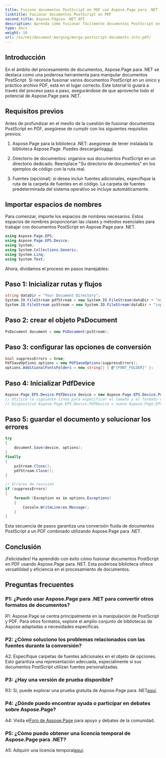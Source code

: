 ```yaml
---
title: Fusione documentos PostScript en PDF con Aspose.Page para .NET
linktitle: Fusionar documentos PostScript en PDF
second_title: Aspose.Página .NET API
description: Aprenda cómo fusionar fácilmente documentos PostScript en PDF usando Aspose.Page para .NET. Mejore sus capacidades de procesamiento de documentos con esta guía paso a paso.
type: docs
weight: 10
url: /es/net/document-merging/merge-postscript-documents-into-pdf/
---
```

## Introducción

En el ámbito del procesamiento de documentos, Aspose.Page para .NET se destaca como una poderosa herramienta para manipular documentos PostScript. Si necesita fusionar varios documentos PostScript en un único y práctico archivo PDF, está en el lugar correcto. Este tutorial lo guiará a través del proceso paso a paso, asegurándose de que aproveche todo el potencial de Aspose.Page para .NET.

## Requisitos previos

Antes de profundizar en el meollo de la cuestión de fusionar documentos PostScript en PDF, asegúrese de cumplir con los siguientes requisitos previos:

1.  Aspose.Page para la biblioteca .NET: asegúrese de tener instalada la biblioteca Aspose.Page. Puedes descargarlo[aquí](https://releases.aspose.com/page/net/).

2. Directorio de documentos: organice sus documentos PostScript en un directorio dedicado. Reemplace "Su directorio de documentos" en los ejemplos de código con la ruta real.

3. Fuentes (opcional): si desea incluir fuentes adicionales, especifique la ruta de la carpeta de fuentes en el código. La carpeta de fuentes predeterminada del sistema operativo se incluye automáticamente.

## Importar espacios de nombres

Para comenzar, importe los espacios de nombres necesarios. Estos espacios de nombres proporcionan las clases y métodos esenciales para trabajar con documentos PostScript en Aspose.Page para .NET.

```csharp
using Aspose.Page.EPS;
using Aspose.Page.EPS.Device;
using System;
using System.Collections.Generic;
using System.Linq;
using System.Text;
```

Ahora, dividamos el proceso en pasos manejables:

## Paso 1: Inicializar rutas y flujos

```csharp
string dataDir = "Your Document Directory";
System.IO.FileStream pdfStream = new System.IO.FileStream(dataDir + "outputPDF_out.pdf", System.IO.FileMode.Create, System.IO.FileAccess.Write);
System.IO.FileStream psStream = new System.IO.FileStream(dataDir + "input.ps", System.IO.FileMode.Open, System.IO.FileAccess.Read);
```

## Paso 2: crear el objeto PsDocument

```csharp
PsDocument document = new PsDocument(psStream);
```

## Paso 3: configurar las opciones de conversión

```csharp
bool suppressErrors = true;
PdfSaveOptions options = new PdfSaveOptions(suppressErrors);
options.AdditionalFontsFolders = new string[] { @"{FONT_FOLDER}" };
```

## Paso 4: Inicializar PdfDevice

```csharp
Aspose.Page.EPS.Device.PdfDevice device = new Aspose.Page.EPS.Device.PdfDevice(pdfStream);
// Utilice la siguiente línea para especificar el tamaño y el formato de la imagen (opcional)
// Dispositivo Aspose.Page.EPS.Device.PdfDevice = nuevo Aspose.Page.EPS.Device.PdfDevice(pdfStream, nuevo System.Drawing.Size(595, 842));
```

## Paso 5: guardar el documento y solucionar los errores

```csharp
try
{
    document.Save(device, options);
}
finally
{
    psStream.Close();
    pdfStream.Close();
}

// Errores de revisión
if (suppressErrors)
{
    foreach (Exception ex in options.Exceptions)
    {
        Console.WriteLine(ex.Message);
    }
}
```

Esta secuencia de pasos garantiza una conversión fluida de documentos PostScript a un PDF combinado utilizando Aspose.Page para .NET.

## Conclusión

¡Felicidades! Ha aprendido con éxito cómo fusionar documentos PostScript en PDF usando Aspose.Page para .NET. Esta poderosa biblioteca ofrece versatilidad y eficiencia en el procesamiento de documentos.

## Preguntas frecuentes

### P1: ¿Puedo usar Aspose.Page para .NET para convertir otros formatos de documentos?

R1: Aspose.Page se centra principalmente en la manipulación de PostScript y PDF. Para otros formatos, explore el amplio conjunto de bibliotecas de Aspose adaptadas a necesidades específicas.

### P2: ¿Cómo soluciono los problemas relacionados con las fuentes durante la conversión?

A2: Especifique carpetas de fuentes adicionales en el objeto de opciones. Esto garantiza una representación adecuada, especialmente si sus documentos PostScript utilizan fuentes personalizadas.

### P3: ¿Hay una versión de prueba disponible?

 R3: Sí, puede explorar una prueba gratuita de Aspose.Page para .NET[aquí](https://releases.aspose.com/).

### P4: ¿Dónde puedo encontrar ayuda o participar en debates sobre Aspose.Page?

 A4: Visita el[Foro de Aspose.Page](https://forum.aspose.com/c/page/39) para apoyo y debates de la comunidad.

### P5: ¿Cómo puedo obtener una licencia temporal de Aspose.Page para .NET?

 A5: Adquirir una licencia temporal[aquí](https://purchase.aspose.com/temporary-license/).